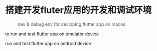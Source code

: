# 搭建开发fluter应用的开发和调试环境

> dev & debug env for devloping flutter app on macos



to run and test flutter app on emulator device

run and test flutter app on android device








